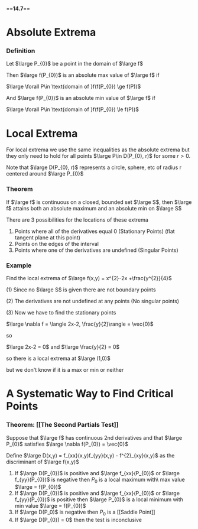 ==**14.7**==

# Absolute Extrema

### Definition

Let $\large P_{0}$ be a point in the domain of $\large f$ 

Then $\large f(P_{0})$  is an absolute max value of $\large f$ if

$\large \forall P\in \text{domain of }f(f(P_{0}) \ge f(P))$

And $\large f(P_{0})$ is an absolute min value of $\large f$ if

$\large \forall P\in \text{domain of }f(f(P_{0}) \le f(P))$




# Local Extrema

For local extrema we use the same inequalities as the absolute extrema but they only need to hold for all points $\large P\in D(P_{0}, r)$ for some $r>0$.

Note that $\large D(P_{0}, r)$ represents a circle, sphere, etc of radius r centered around $\large P_{0}$

### Theorem
If $\large f$ is continuous on a closed, bounded set $\large S$, then $\large f$ attains both an absolute maximum and an absolute min on $\large S$

There are 3 possibilities for the locations of these extrema
1. Points where all of the derivatives equal 0 (Stationary Points) (flat tangent plane at this point)
2. Points on the edges of the interval
3. Points where one of the derivatives are undefined (Singular Points)



### Example

Find the local extrema of $\large f(x,y) = x^{2}-2x +\frac{y^{2}}{4}$ 

(1) Since no $\large S$ is given there are not boundary points

(2) The derivatives are not undefined at any points (No singular points) 

(3) Now we have to find the stationary points

$\large \nabla f = \langle 2x-2, \frac{y}{2}\rangle = \vec{0}$

so 

$\large 2x-2  = 0$  and $\large \frac{y}{2} = 0$

so there is a local extrema at $\large (1,0)$

but we don't know if it is a max or min or neither

# A Systematic Way to Find Critical Points

### Theorem: [[The Second Partials Test]]

Suppose that $\large f$ has continuous 2nd derivatives and that $\large P_{0}$ satisfies $\large \nabla f(P_{0}) = \vec{0}$

Define $\large D(x,y) = f_{xx}(x,y)f_{yy}(x,y) - f^{2}_{xy}(x,y)$ 
as the discriminant of $\large f(x,y)$

1. If $\large D(P_{0})$ is positive and $\large f_{xx}(P_{0})$ or $\large f_{yy}(P_{0})$ is negative then $P_{0}$ is a local maximum with\ max value $\large = f(P_{0})$
2. If $\large D(P_{0})$ is positive and $\large f_{xx}(P_{0})$ or $\large f_{yy}(P_{0})$ is positive then $\large P_{0}$ is a local minimum with min value $\large = f(P_{0})$
3. If $\large D(P_0)$ is negative then $P_{0}$ is a [[Saddle Point]]
4. If $\large D(P_{0}) = 0$ then the test is inconclusive